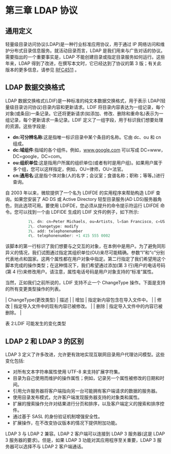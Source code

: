# 第三章 LDAP 协议

## 通用定义

轻量级目录访问协议(LDAP)是一种行业标准应用协议，用于通过 IP 网络访问和维护分布式目录信息服务。就活动目录而言，LDAP 是我们用来与广告对话的协议。需要指出的一个重要事实是，LDAP 不能创建目录或指定目录服务如何运行。这些年来，LDAP 得到了改进，在撰写本文时，它已经达到了协议的第 3 版；有关此版本的更多信息，请参见 [RFC4511](http://tools.ietf.org/html/rfc4511) 。

## LDAP 数据交换格式

LDAP 数据交换格式(LDIF)是一种标准的纯文本数据交换格式，用于表示 LDAP(轻量级目录访问协议)目录内容和更新请求。LDIF 将目录内容表达为一组记录，每个对象(或条目)一条记录。它还将更新请求(如添加、修改、删除和重命名)表示为一组记录，每个更新请求一条记录。LDIF 定义了一组字段，用于标识我们想要处理的资源。这些字段是:

*   **dn:可分辨名称**:这是指唯一标识目录中某个条目的名称。它由 dc、ou 和 cn 组成。
*   **dc:域组件**:指域的各个组件。例如，www.google.com 可以写成 DC=www，DC=google，DC=com。
*   **ou:组织单位**:这是指用户所属的组织单位(或者有时是用户组)。如果用户属于多个组，您可以这样指定，例如，OU=律师，OU=法官。
*   **cn:通用名**:这是指个体对象(人的名字；会议室；食谱名称；职称；等等。)进行查询。

自 2003 年以来，微软提供了一个名为 LDIFDE 的实用程序来帮助构造 LDIF 查询。如果您安装了 AD DS 或 Active Directory 轻型目录服务(AD LDS)服务器角色，则此选项可用。要使用 LDIFDE，您必须从提升的命令提示符运行 LDIFDE 命令。您可以找到一个由 LDFIDE 生成的 LDIF 文件的例子，如下所示:

```cs
          1\. dn: cn=Peter Michaels, ou=Artists, l=San Francisco, c=US
          2\. changetype: modify
          3\. add: telephonenumber
          4\. telephonenumber: +1 415 555 0002

```

该脚本的第一行标识了我们想要与之交互的对象，在本例中是用户。为了避免同形异义的情况，我们试图通过指定其组织单位(OU)来尽可能精确。参数“l”和“c”分别代表地点和国家。这两个属性都在用户对象中指定。第二行指定了我们希望用这个脚本完成的操作类型；在这种情况下，我们希望通过添加(第 3 行)用户的电话号码(第 4 行)来修改用户。请注意，属性电话号码是用户对象支持的“标准”属性。

当然，正如我们之前所说的，LDIF 支持不止一个 ChangeType 操作。下面是支持的所有变更类型操作的列表。

| ChangeType(更改类型) | 描述 |
| 增加 | 指定新内容包含在导入文件中。 |
| 修改 | 指定导入文件中的现有内容已被修改。 |
| 删除 | 指定导入文件中的内容已被删除。 |

表 2:LDIF 可能发生的变化类型

## LDAP 2 和 LDAP 3 的区别

LDAP 3 定义了许多改进，允许更有效地实现互联网目录用户代理访问模型。这些变化包括:

*   对所有文本字符串属性使用 UTF-8 来支持扩展字符集。
*   目录为自己使用而维护的操作属性；例如，记录另一个属性被修改的日期和时间。
*   引用允许服务器将客户端指向另一台可能拥有客户端请求的数据的服务器。
*   使用目录发布模式，允许客户端发现服务器支持的对象类和属性。
*   扩展的搜索操作允许对结果进行分页和排序，以及客户端定义的搜索和排序控件。
*   通过基于 SASL 的身份验证机制增强安全性。
*   扩展操作，在不改变协议版本的情况下提供附加功能。

LDAP 3 与 LDAP 2 兼容。LDAP 2 客户端可以连接到 LDAP 3 服务器(这是 LDAP 3 服务器的要求)。但是，如果 LDAP 3 功能对其应用程序至关重要，LDAP 3 服务器可以选择不与 LDAP 2 客户端通话。